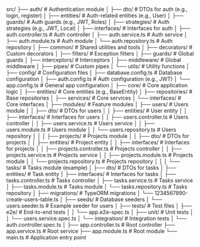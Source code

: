 src/
├── auth/ # Authentication module
│ ├── dto/ # DTOs for auth (e.g., login, register)
│ ├── entities/ # Auth-related entities (e.g., User)
│ ├── guards/ # Auth guards (e.g., JWT, Roles)
│ ├── strategies/ # Auth strategies (e.g., JWT, Local)
│ ├── interfaces/ # Interfaces for auth
│ ├── auth.controller.ts # Auth controller
│ ├── auth.service.ts # Auth service
│ ├── auth.module.ts # Auth module
│ └── auth.repository.ts # Auth repository
│
├── common/ # Shared utilities and tools
│ ├── decorators/ # Custom decorators
│ ├── filters/ # Exception filters
│ ├── guards/ # Global guards
│ ├── interceptors/ # Interceptors
│ ├── middleware/ # Global middleware
│ ├── pipes/ # Custom pipes
│ └── utils/ # Utility functions
│
├── config/ # Configuration files
│ ├── database.config.ts # Database configuration
│ ├── auth.config.ts # Auth configuration (e.g., JWT)
│ └── app.config.ts # General app configuration
│
├── core/ # Core application logic
│ ├── entities/ # Core entities (e.g., BaseEntity)
│ ├── repositories/ # Base repositories
│ ├── services/ # Core services
│ └── interfaces/ # Core interfaces
│
├── modules/ # Feature modules
│ ├── users/ # Users module
│ │ ├── dto/ # DTOs for users
│ │ ├── entities/ # User entity
│ │ ├── interfaces/ # Interfaces for users
│ │ ├── users.controller.ts # Users controller
│ │ ├── users.service.ts # Users service
│ │ ├── users.module.ts # Users module
│ │ └── users.repository.ts # Users repository
│ │
│ ├── projects/ # Projects module
│ │ ├── dto/ # DTOs for projects
│ │ ├── entities/ # Project entity
│ │ ├── interfaces/ # Interfaces for projects
│ │ ├── projects.controller.ts # Projects controller
│ │ ├── projects.service.ts # Projects service
│ │ ├── projects.module.ts # Projects module
│ │ └── projects.repository.ts # Projects repository
│ │
│ └── tasks/ # Tasks module (example)
│ ├── dto/ # DTOs for tasks
│ ├── entities/ # Task entity
│ ├── interfaces/ # Interfaces for tasks
│ ├── tasks.controller.ts # Tasks controller
│ ├── tasks.service.ts # Tasks service
│ ├── tasks.module.ts # Tasks module
│ └── tasks.repository.ts # Tasks repository
│
├── migrations/ # TypeORM migrations
│ └── 1234567890-create-users-table.ts
│
├── seeds/ # Database seeders
│ └── users.seeder.ts # Example seeder for users
│
├── tests/ # Test files
│ ├── e2e/ # End-to-end tests
│ │ └── app.e2e-spec.ts
│ ├── unit/ # Unit tests
│ │ └── users.service.spec.ts
│ └── integration/ # Integration tests
│ └── auth.controller.spec.ts
│
├── app.controller.ts # Root controller
├── app.service.ts # Root service
├── app.module.ts # Root module
└── main.ts # Application entry point
